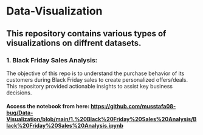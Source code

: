 # Data-Visualization

## This repository contains various types of visualizations on diffrent datasets.

### 1. Black Friday Sales Analysis:
The objective of this repo is to understand the purchase behavior of its customers during Black Friday sales to create personalized offers/deals. This repository provided actionable insights to assist key business decisions.
#### Access the notebook from here: https://github.com/musstafa08-bug/Data-Visualization/blob/main/1.%20Black%20Friday%20Sales%20Analysis/Black%20Friday%20Sales%20Analysis.ipynb
